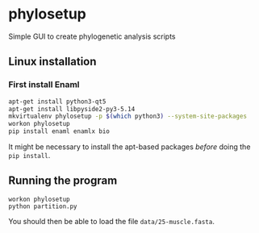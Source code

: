 # phylosetup
Simple GUI to create phylogenetic analysis scripts

## Linux installation

### First install Enaml
``` sh
apt-get install python3-qt5
apt-get install libpyside2-py3-5.14
mkvirtualenv phylosetup -p $(which python3) --system-site-packages
workon phylosetup
pip install enaml enamlx bio
```

It might be necessary to install the apt-based packages _before_ doing the `pip install`.


## Running the program

```
workon phylosetup
python partition.py
```

You should then be able to load the file `data/25-muscle.fasta`.
